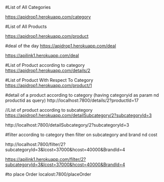 #List of All Categories

https://apidrop1.herokuapp.com/category

#List of All Products

https://apidrop1.herokuapp.com/product

#deal of the day
https://apidrop1.herokuapp.com/deal

https://apilink1.herokuapp.com/deal


#List of Product according to category
https://apidrop1.herokuapp.com/details/2


#List of Product With Respect To Category
https://apidrop1.herokuapp.com/product/1

#detail of a product according to category (having categoryid as param nd productid as query)
http://localhost:7800/details/2?productId=17

//List of product according to subcategory
https://apidrop1.herokuapp.com/detailSubcategory/2?subcategoryId=3

http://localhost:7800/detailSubcategory/2?subcategoryId=3

#filter according to category then filter on subcategory and brand nd cost


http://localhost:7800/filter/2?subcategoryId=3&lcost=37000&hcost=40000&BrandId=4



https://apilink1.herokuapp.com/filter/2?subcategoryId=3&lcost=37000&hcost=40000&BrandId=4


#to place Order
localost:7800/placeOrder











